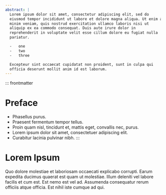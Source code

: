 ```yaml
---
abstract: |
  Lorem ipsum dolor sit amet, consectetur adipiscing elit, sed do
  eiusmod tempor incididunt ut labore et dolore magna aliqua. Ut enim ad
  minim veniam, quis nostrud exercitation ullamco laboris nisi ut
  aliquip ex ea commodo consequat. Duis aute irure dolor in
  reprehenderit in voluptate velit esse cillum dolore eu fugiat nulla
  pariatur.

  -   one
  -   two
  -   three

  Excepteur sint occaecat cupidatat non proident, sunt in culpa qui
  officia deserunt mollit anim id est laborum.
---
```


::: frontmatter
# Preface

-   Phasellus purus.
-   Praesent fermentum tempor tellus.
-   Proin quam nisl, tincidunt et, mattis eget, convallis nec, purus.
-   Lorem ipsum dolor sit amet, consectetuer adipiscing elit.
-   Curabitur lacinia pulvinar nibh.
:::

# Lorem Ipsum

Quo dolore molestiae et laboriosam occaecati explicabo corrupti. Earum
expedita ducimus quaerat est quam ut molestiae. Illum deleniti vel
labore facilis et cum est. Est nemo est vel ad. Assumenda consequatur
rerum officiis atque officia. Est nihil iste cumque ad qui.

